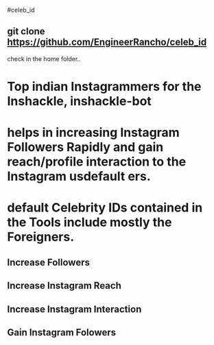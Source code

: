 #celeb_id

## git clone https://github.com/EngineerRancho/celeb_id

check in the home folder..

# Top indian Instagrammers for the Inshackle, inshackle-bot

# helps in increasing Instagram Followers Rapidly and gain reach/profile interaction to the Instagram usdefault ers.

# default Celebrity IDs contained in the Tools include mostly the Foreigners.

## Increase Followers

## Increase Instagram Reach

## Increase Instagram Interaction

## Gain Instagram Folowers
